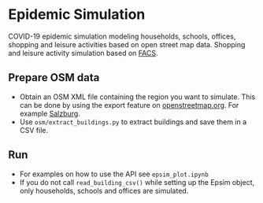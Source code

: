 # Epidemic Simulation
COVID-19 epidemic simulation modeling households, schools, offices, shopping and leisure activities based on open street map data.
Shopping and leisure activity simulation based on [FACS](https://github.com/djgroen/facs).

## Prepare OSM data
- Obtain an OSM XML file containing the region you want to simulate. This can be done by using the export feature on [openstreetmap.org](https://openstreetmap.org). For example [Salzburg](https://overpass-api.de/api/map?bbox=12.9968,47.7684,13.0940,47.8341).
- Use `osm/extract_buildings.py` to extract buildings and save them in a CSV file.

## Run
- For examples on how to use the API see `epsim_plot.ipynb`
- If you do not call `read_building_csv()` while setting up the Epsim object, only households, schools and offices are simulated.
